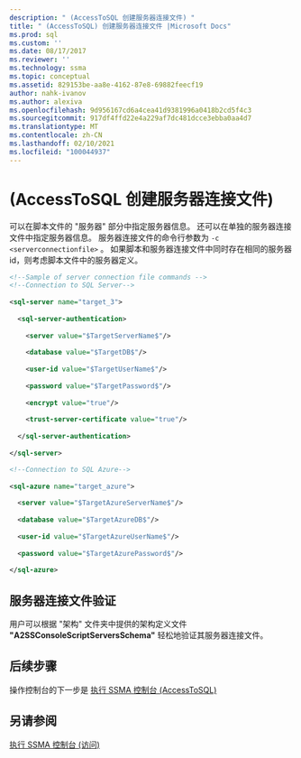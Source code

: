 ```yaml
---
description: " (AccessToSQL 创建服务器连接文件) "
title: " (AccessToSQL) 创建服务器连接文件 |Microsoft Docs"
ms.prod: sql
ms.custom: ''
ms.date: 08/17/2017
ms.reviewer: ''
ms.technology: ssma
ms.topic: conceptual
ms.assetid: 829153be-aa8e-4162-87e8-69882feecf19
author: nahk-ivanov
ms.author: alexiva
ms.openlocfilehash: 9d956167cd6a4cea41d9381996a0418b2cd5f4c3
ms.sourcegitcommit: 917df4ffd22e4a229af7dc481dcce3ebba0aa4d7
ms.translationtype: MT
ms.contentlocale: zh-CN
ms.lasthandoff: 02/10/2021
ms.locfileid: "100044937"
---
```

# <a name="creating-the-server-connection-files-accesstosql"></a> (AccessToSQL 创建服务器连接文件) 
可以在脚本文件的 "服务器" 部分中指定服务器信息。 还可以在单独的服务器连接文件中指定服务器信息。 服务器连接文件的命令行参数为 `-c <serverconnectionfile>` 。 如果脚本和服务器连接文件中同时存在相同的服务器 id，则考虑脚本文件中的服务器定义。  
  
```xml  
<!--Sample of server connection file commands -->  
<!--Connection to SQL Server-->  
  
<sql-server name="target_3">  
  
  <sql-server-authentication>  
  
    <server value="$TargetServerName$"/>  
  
    <database value="$TargetDB$"/>  
  
    <user-id value="$TargetUserName$"/>  
  
    <password value="$TargetPassword$"/>  
  
    <encrypt value="true"/>  
  
    <trust-server-certificate value="true"/>  
  
  </sql-server-authentication>  
  
</sql-server>  
```  
  
```xml  
<!--Connection to SQL Azure-->  
  
<sql-azure name="target_azure">  
  
  <server value="$TargetAzureServerName$"/>  
  
  <database value="$TargetAzureDB$"/>  
  
  <user-id value="$TargetAzureUserName$"/>  
  
  <password value="$TargetAzurePassword$"/>  
  
</sql-azure>  
```  
  
## <a name="server-connection-file-validation"></a>服务器连接文件验证  
用户可以根据 "架构" 文件夹中提供的架构定义文件 **"A2SSConsoleScriptServersSchema"** 轻松地验证其服务器连接文件。  
  
## <a name="next-step"></a>后续步骤  
操作控制台的下一步是 [执行 SSMA 控制台 &#40;AccessToSQL&#41;](../../ssma/access/executing-the-ssma-console-accesstosql.md)  
  
## <a name="see-also"></a>另请参阅  
[执行 SSMA 控制台 (访问) ](./executing-the-ssma-console-accesstosql.md)  
